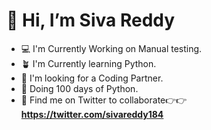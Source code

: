# 👋 Hi, I’m Siva Reddy
- 💻 I'm Currently Working on Manual testing.
- 🪴 I'm Currently learning Python.
- 🐧 I'm looking for a Coding Partner.
- 🐍 Doing 100 days of Python.
- 💚 Find me on Twitter to collaborate👉👉**https://twitter.com/sivareddy184**


<!---
SivaReddy184/SivaReddy184 is a ✨ special ✨ repository because its `README.md` (this file) appears on your GitHub profile.
You can click the Preview link to take a look at your changes.
--->
